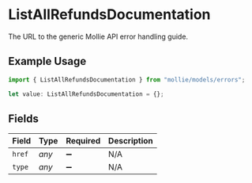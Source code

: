 # ListAllRefundsDocumentation

The URL to the generic Mollie API error handling guide.

## Example Usage

```typescript
import { ListAllRefundsDocumentation } from "mollie/models/errors";

let value: ListAllRefundsDocumentation = {};
```

## Fields

| Field              | Type               | Required           | Description        |
| ------------------ | ------------------ | ------------------ | ------------------ |
| `href`             | *any*              | :heavy_minus_sign: | N/A                |
| `type`             | *any*              | :heavy_minus_sign: | N/A                |